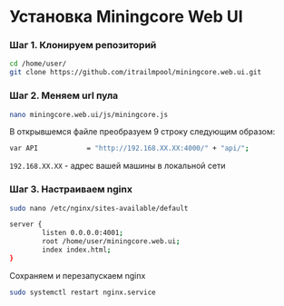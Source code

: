 # Установка Miningcore Web UI
### Шаг 1. Клонируем репозиторий
```sh
cd /home/user/
git clone https://github.com/itrailmpool/miningcore.web.ui.git
```
### Шаг 2. Меняем url пула
```sh
nano miningcore.web.ui/js/miningcore.js
```
В открывшемся файле преобразуем 9 строку следующим образом:
```sh
var API            = "http://192.168.XX.XX:4000/" + "api/";
```
`192.168.XX.XX` - адрес вашей машины в локальной сети

### Шаг 3. Настраиваем nginx
```sh
sudo nano /etc/nginx/sites-available/default
```
```sh
server {
        listen 0.0.0.0:4001;
        root /home/user/miningcore.web.ui;
        index index.html;
}
```
Cохраняем и перезапускаем nginx
```sh
sudo systemctl restart nginx.service
```

